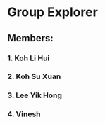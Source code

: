 # Group Explorer

## Members:
### 1. Koh Li Hui
### 2. Koh Su Xuan
### 3. Lee Yik Hong
### 4. Vinesh
